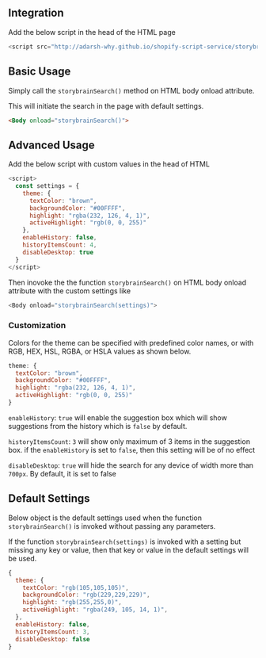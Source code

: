 ## Integration

Add the below script in the head of the HTML page

```js
<script src="http://adarsh-why.github.io/shopify-script-service/storybrainSearch.js" type="textjavascript"></script>
```

## Basic Usage

Simply call the `storybrainSearch()` method on HTML body onload attribute.

This will initiate the search in the page with default settings.

```html
<Body onload="storybrainSearch()">
```

## Advanced Usage

Add the below script with custom values in the head of HTML
```js
<script>
  const settings = {
    theme: {
      textColor: "brown",
      backgroundColor: "#00FFFF",
      highlight: "rgba(232, 126, 4, 1)",
      activeHighlight: "rgb(0, 0, 255)"
    },
    enableHistory: false,
    historyItemsCount: 4,
    disableDesktop: true
  }
</script>
```
Then inovoke the the function `storybrainSearch()`  on HTML body onload attribute with the custom settings like

```js
<Body onload="storybrainSearch(settings)">
```

### Customization

Colors for the theme can be specified with predefined color names, or with RGB, HEX, HSL, RGBA, or HSLA values as shown below.

```js
theme: {
  textColor: "brown",
  backgroundColor: "#00FFFF",
  highlight: "rgba(232, 126, 4, 1)",
  activeHighlight: "rgb(0, 0, 255)"
}
```

`enableHistory`: `true` will enable the suggestion box which will show suggestions from the history which is `false` by default.

`historyItemsCount`: `3` will show only maximum of 3 items in the suggestion box. if the `enableHistory` is set to `false`, then this setting will be of no effect 

`disableDesktop`: `true` will hide the search for any device of width more than `700px`. By default, it is set to false


## Default Settings

Below object is the default settings used when the function `storybrainSearch()` is invoked without passing any parameters.

If the function `storybrainSearch(settings)` is invoked with a setting but missing any key or value, then that key or value in the default settings will be used.

```js
{
  theme: {
    textColor: "rgb(105,105,105)",
    backgroundColor: "rgb(229,229,229)",
    highlight: "rgb(255,255,0)",
    activeHighlight: "rgba(249, 105, 14, 1)",
  },
  enableHistory: false,
  historyItemsCount: 3,
  disableDesktop: false
}
```

